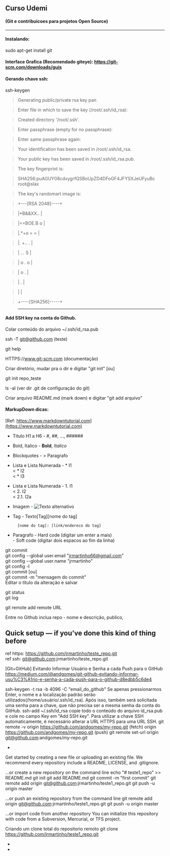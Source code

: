 ## Curso Udemi 
#### (Git e contribuicoes para projetos Open Source)
-----
#### Instalando:

sudo apt-get install git

#### Interface Grafica (Recomendado giteye): https://git-scm.com/downloads/guis

#### Gerando chave ssh:

ssh-keygen

> Generating public/private rsa key pair.

> Enter file in which to save the key (/root/.ssh/id_rsa): 

> Created directory '/root/.ssh'.

> Enter passphrase (empty for no passphrase): 

> Enter same passphrase again:

> Your identification has been saved in /root/.ssh/id_rsa.

> Your public key has been saved in /root/.ssh/id_rsa.pub.

> The key fingerprint is:

> SHA256:puAGUY08cdxygrfQSBoUpZD4DFoGF4JFYSXJeUFyuBc root@slax

> The key's randomart image is:

> +---[RSA 2048]----+

> |*B&&XX..         |

> |==BOE.B o        |

> |.*+o = =         |

> |. +.. .          |

> |  ...   S        |

> |   o . o         |

> |    o .          |

> |   .             |

> |                 |

> +----[SHA256]-----+

> ----


#### Add SSH key na conta do Github. 

Colar conteúdo do arquivo ~/.ssh/id_rsa.pub
 
ssh -T git@github.com (teste) 

git help <comando>
 
HTTPS://www.git-scm.com (documentação) 

Criar diretório, mudar pra o dir e digitar "git init"  [ou]
 
git init repo_teste 

ls -al (ver dir .git de configuração do git) 

Criar arquivo README.md (mark down) e digitar "git add arquivo" 


#### MarkupDown dicas:
[Ref: https://www.markdowntutorial.com](https://www.markdowntutorial.com)

* Titulo H1 a H6 - #, ##, ..., ######
* Bold, Italico - **Bold**, _Italico_ 
* Blockquotes - > Paragrafo
* Lista e Lista Numerada - * I1    
<                          * I2   
<                             * I3  
* Lista e Lista Numerada - 1. I1  
<                          2. I2  
<                             2.1. I2a  
* Imagem - ![Texto alternativo](Arquivo.png)
* Tag - Texto[Tag][nome do tag]  

        [nome do tag]: [link/endereco do tag]
* Paragrafo - Hard code (digitar um enter a mais)  
            - Soft code (digitar dois espacos ao fim da linha)


git commit  
git config --global user.email "jrmartinho66@gmail.com"  
git config --global user.name "jrmartinho"  
git config -l  
git commit [ou]  
git commit -m "mensagem do commit"  
Editar o título da alteração e salvar  

git status  
git log  

git remote add remote URL  

Entre no Github inclua repo - nome e descrição, publico,  

Quick setup — if you’ve done this kind of thing before  
------------------------------------------------------
ref https: https://github.com/jrmartinho/teste_repo.git  
ref ssh: git@github.com:jrmartinho/teste_repo.git  

[Git+GitHub] Evitando Informar Usuário e Senha a cada Push para o GitHub  
https://medium.com/@andgomes/git-github-evitando-informar-usu%C3%A1rio-e-senha-a-cada-push-para-o-github-d8edbb5c6de4

ssh-keygen -t rsa -b 4096 -C "email_do_github"
 Se apenas pressionarmos Enter, o nome e a localização padrão serão
 utilizados(/home/usuário/.ssh/id_rsa). Após isso, também será solicitada
 uma senha para a chave, que não precisa ser a mesma senha da conta do GitHub.
ssh-add ~/.ssh/id_rsa
 copie todo o conteúdo do arquivo id_rsa.pub e cole no campo Key em "Add SSH key".
 Para utilizar a chave SSH automaticamente, é necessário alterar a
 URL HTTPS para uma URL SSH.
git remote -v
 origin https://github.com/andgomes/my-repo.git (fetch)
 origin https://github.com/andgomes/my-repo.git (push)
git remote set-url origin git@github.com:andgomes/my-repo.git

-
Get started by creating a new file or uploading an existing file.
We recommend every repository include a README, LICENSE, and .gitignore.

…or create a new repository on the command line
 echo "# teste1_repo" >> README.md
git init
git add README.md
git commit -m "first commit"
git remote add origin git@github.com:jrmartinho/teste1_repo.git
git push -u origin master

…or push an existing repository from the command line
 git remote add origin git@github.com:jrmartinho/teste1_repo.git
git push -u origin master

…or import code from another repository
You can initialize this repository with code from a Subversion,
 Mercurial, or TFS project.

Criando um clone total do repositorio remoto
git clone https://github.com/jrmartinho/teste1_repo.git

-
-


